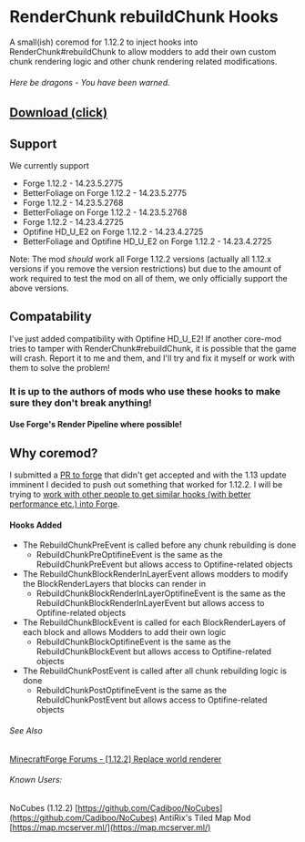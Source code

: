 # RenderChunk rebuildChunk Hooks
A small(ish) coremod for 1.12.2 to inject hooks into RenderChunk#rebuildChunk to allow modders to add their own custom chunk rendering logic and other chunk rendering related modifications.
###### Here be dragons - You have been warned.

## [Download (click)](https://github.com/Cadiboo/RenderChunk-rebuildChunk-Hooks/releases)

## Support
We currently support
- Forge 1.12.2 - 14.23.5.2775
- BetterFoliage on Forge 1.12.2 - 14.23.5.2775
- Forge 1.12.2 - 14.23.5.2768
- BetterFoliage on Forge 1.12.2 - 14.23.5.2768
- Forge 1.12.2 - 14.23.4.2725
- Optifine HD_U_E2 on Forge 1.12.2 - 14.23.4.2725
- BetterFoliage and Optifine HD_U_E2 on Forge 1.12.2 - 14.23.4.2725

Note: The mod _should_ work all Forge 1.12.2 versions (actually all 1.12.x versions if you remove the version restrictions) but due to the amount of work required to test the mod on all of them, we only officially support the above versions.
## Compatability
I've just added compatibility with Optifine HD_U_E2!
If another core-mod tries to tamper with RenderChunk#rebuildChunk, it is possible that the game will crash. Report it to me and them, and I'll try and fix it myself or work with them to solve the problem!
### It is up to the authors of mods who use these hooks to make sure they don't break anything!
#### Use Forge's Render Pipeline where possible!

## Why coremod?
I submitted a [PR to forge](https://github.com/MinecraftForge/MinecraftForge/pull/5166) that didn't get accepted and with the 1.13 update imminent I decided to push out something that worked for 1.12.2. I will be trying to [work with other people to get similar hooks (with better performance etc.) into Forge](https://github.com/MinecraftForge/MinecraftForge/pull/5166#issuecomment-427589440).

#### Hooks Added
- The RebuildChunkPreEvent is called before any chunk rebuilding is done
    - RebuildChunkPreOptifineEvent is the same as the RebuildChunkPreEvent but allows access to Optifine-related objects
- The RebuildChunkBlockRenderInLayerEvent allows modders to modify the BlockRenderLayers that blocks can render in
    - RebuildChunkBlockRenderInLayerOptifineEvent is the same as the RebuildChunkBlockRenderInLayerEvent but allows access to Optifine-related objects
- The RebuildChunkBlockEvent is called for each BlockRenderLayers of each block and allows Modders to add their own logic
    - RebuildChunkBlockOptifineEvent is the same as the RebuildChunkBlockEvent but allows access to Optifine-related objects
- The RebuildChunkPostEvent is called after all chunk rebuilding logic is done
    - RebuildChunkPostOptifineEvent is the same as the RebuildChunkPostEvent but allows access to Optifine-related objects

###### See Also
[MinecraftForge Forums - [1.12.2] Replace world renderer](http://www.minecraftforge.net/forum/topic/66516-1122-replace-world-renderer/)

###### Known Users:
NoCubes (1.12.2) [https://github.com/Cadiboo/NoCubes](https://github.com/Cadiboo/NoCubes)
AntiRix's Tiled Map Mod [https://map.mcserver.ml/](https://map.mcserver.ml/)
